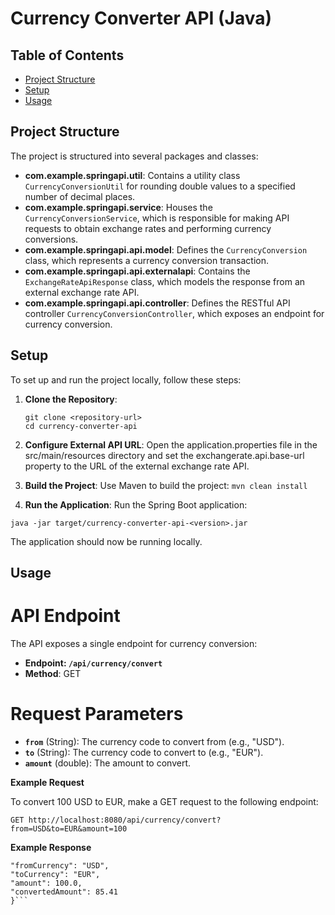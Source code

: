 # Currency Converter API (Java)

## Table of Contents

- [Project Structure](#project-structure)
- [Setup](#setup)
- [Usage](#usage)

## Project Structure

The project is structured into several packages and classes:

- **com.example.springapi.util**: Contains a utility class `CurrencyConversionUtil` for rounding double values to a specified number of decimal places.
- **com.example.springapi.service**: Houses the `CurrencyConversionService`, which is responsible for making API requests to obtain exchange rates and performing currency conversions.
- **com.example.springapi.api.model**: Defines the `CurrencyConversion` class, which represents a currency conversion transaction.
- **com.example.springapi.api.externalapi**: Contains the `ExchangeRateApiResponse` class, which models the response from an external exchange rate API.
- **com.example.springapi.api.controller**: Defines the RESTful API controller `CurrencyConversionController`, which exposes an endpoint for currency conversion.

## Setup

To set up and run the project locally, follow these steps:

1. **Clone the Repository**:
   ```shell
   git clone <repository-url>
   cd currency-converter-api
   ```

2. **Configure External API URL**:
Open the application.properties file in the src/main/resources directory and set the exchangerate.api.base-url property to the URL of the external exchange rate API.

3. **Build the Project**:
Use Maven to build the project:
```mvn clean install```

4. **Run the Application**:
Run the Spring Boot application:

```java -jar target/currency-converter-api-<version>.jar```

The application should now be running locally.

## Usage

# API Endpoint
The API exposes a single endpoint for currency conversion:

- **Endpoint: `/api/currency/convert`**
- **Method**: GET

# Request Parameters
- **`from`** (String): The currency code to convert from (e.g., "USD").
- **`to`** (String): The currency code to convert to (e.g., "EUR").
- **`amount`** (double): The amount to convert.

**Example Request**

To convert 100 USD to EUR, make a GET request to the following endpoint:

```GET http://localhost:8080/api/currency/convert?from=USD&to=EUR&amount=100```

**Example Response**

```{
"fromCurrency": "USD",
"toCurrency": "EUR",
"amount": 100.0,
"convertedAmount": 85.41
}```
